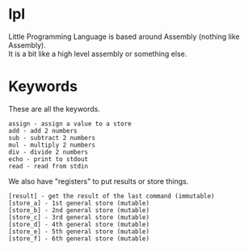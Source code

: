 # lpl
Little Programming Language is based around Assembly (nothing like Assembly).<br>
It is a bit like a high level assembly or something else.<br>

# Keywords
These are all the keywords.
```
assign - assign a value to a store
add - add 2 numbers
sub - subtract 2 numbers
mul - multiply 2 numbers
div - divide 2 numbers
echo - print to stdout
read - read from stdin
```
We also have "registers" to put results or store things.
```
[result] - get the result of the last command (immutable)
[store_a] - 1st general store (mutable)
[store_b] - 2nd general store (mutable)
[store_c] - 3rd general store (mutable)
[store_d] - 4th general store (mutable)
[store_e] - 5th general store (mutable)
[store_f] - 6th general store (mutable)
```
